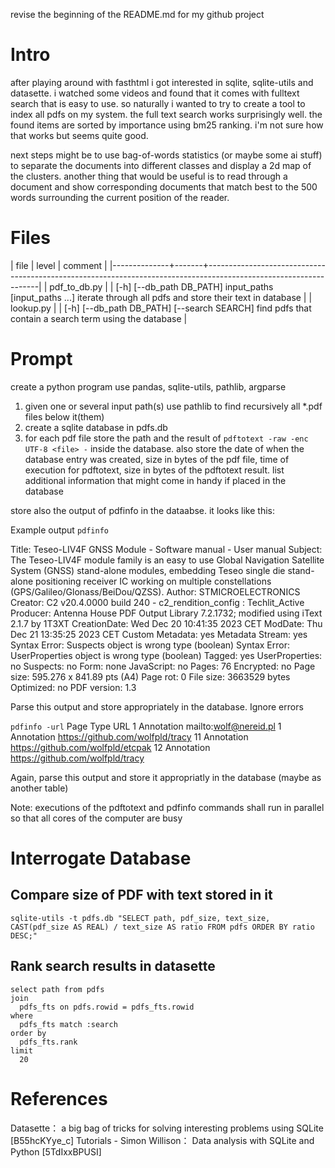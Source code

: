 revise the beginning of the README.md for my github project

# Intro

after playing around with fasthtml i got interested in sqlite,
sqlite-utils and datasette. i watched some videos and found that it
comes with fulltext search that is easy to use. so naturally i wanted
to try to create a tool to index all pdfs on my system. the full text
search works surprisingly well. the found items are sorted by
importance using bm25 ranking. i'm not sure how that works but seems
quite good.

next steps might be to use bag-of-words statistics (or maybe some ai
stuff) to separate the documents into different classes and display a
2d map of the clusters.  another thing that would be useful is to read
through a document and show corresponding documents that match best to
the 500 words surrounding the current position of the reader.

# Files


| file         | level | comment                                                                                                          |
|--------------+-------+------------------------------------------------------------------------------------------------------------------|
| pdf_to_db.py |       | [-h] [--db_path DB_PATH] input_paths [input_paths ...] iterate through all pdfs and store their text in database |
| lookup.py    |       | [-h] [--db_path DB_PATH] [--search SEARCH] find pdfs that contain a search term using the database               |

# Prompt

create a python program use pandas, sqlite-utils, pathlib, argparse

1. given one or several input path(s) use pathlib to find recursively all *.pdf files below it(them)
2. create a sqlite database in pdfs.db
3. for each pdf file store the path and the result of `pdftotext -raw -enc UTF-8 <file> -` inside the database. also store the date of when the database entry was created, size in bytes of the pdf file, time of execution for pdftotext, size in bytes of the pdftotext result. list additional information that might come in handy if placed in the database

store also the output of pdfinfo in the dataabse. it looks like this:


Example output
`pdfinfo`

Title:           Teseo-LIV4F GNSS Module - Software manual - User manual
Subject:         The Teseo-LIV4F module family is an easy to use Global Navigation Satellite System (GNSS) stand-alone modules, embedding Teseo single die stand-alone positioning receiver IC working on multiple constellations (GPS/Galileo/Glonass/BeiDou/QZSS).
Author:          STMICROELECTRONICS
Creator:         C2 v20.4.0000 build 240 - c2_rendition_config : Techlit_Active
Producer:        Antenna House PDF Output Library 7.2.1732; modified using iText 2.1.7 by 1T3XT
CreationDate:    Wed Dec 20 10:41:35 2023 CET
ModDate:         Thu Dec 21 13:35:25 2023 CET
Custom Metadata: yes
Metadata Stream: yes
Syntax Error: Suspects object is wrong type (boolean)
Syntax Error: UserProperties object is wrong type (boolean)
Tagged:          yes
UserProperties:  no
Suspects:        no
Form:            none
JavaScript:      no
Pages:           76
Encrypted:       no
Page size:       595.276 x 841.89 pts (A4)
Page rot:        0
File size:       3663529 bytes
Optimized:       no
PDF version:     1.3

Parse this output and store appropriately in the database. Ignore errors


`pdfinfo -url`
Page  Type          URL
   1  Annotation    mailto:wolf@nereid.pl
   1  Annotation    https://github.com/wolfpld/tracy
  11  Annotation    https://github.com/wolfpld/etcpak
  12  Annotation    https://github.com/wolfpld/tracy

Again, parse this output and store it appropriatly in the database (maybe as another table)

Note: executions of the pdftotext and pdfinfo commands shall run in parallel so that all cores of the computer are busy

# Interrogate Database

## Compare size of PDF with text stored in it

```
sqlite-utils -t pdfs.db "SELECT path, pdf_size, text_size, CAST(pdf_size AS REAL) / text_size AS ratio FROM pdfs ORDER BY ratio DESC;"
```
## Rank search results in datasette

```
select path from pdfs
join  
  pdfs_fts on pdfs.rowid = pdfs_fts.rowid
where
  pdfs_fts match :search
order by
  pdfs_fts.rank
limit 
  20
```


# References

Datasette： a big bag of tricks for solving interesting problems using SQLite [B55hcKYye_c]
Tutorials - Simon Willison： Data analysis with SQLite and Python [5TdIxxBPUSI]
